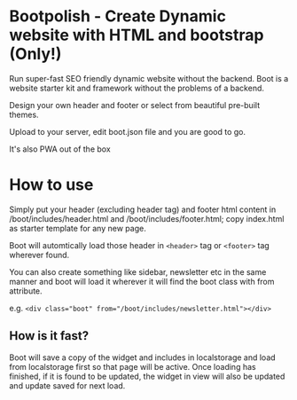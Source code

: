# Bootpolish - Create Dynamic website with HTML and bootstrap (Only!)

Run super-fast SEO friendly dynamic website without the backend. Boot is a website starter kit and framework without the problems of a backend. 

Design your own header and footer or select from beautiful pre-built themes.

Upload to your server, edit boot.json file and you are good to go.

It's also PWA out of the box

# How to use

Simply put your header (excluding header tag) and footer html content in /boot/includes/header.html and /boot/includes/footer.html; copy index.html as starter template for any new page. 

Boot will automtically load those header in `<header>` tag or `<footer>` tag wherever found.

You can also create something like sidebar, newsletter etc in the same manner and boot will load it wherever it will find the boot class with from attribute.

e.g. `<div class="boot" from="/boot/includes/newsletter.html"></div>`

## How is it fast?

Boot will save a copy of the widget and includes in localstorage and load from localstorage first so that page will be active. Once loading has finished, if it is found to be updated, the widget in view will also be updated and update saved for next load.
